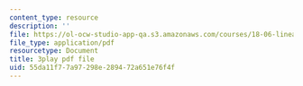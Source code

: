 ```yaml
---
content_type: resource
description: ''
file: https://ol-ocw-studio-app-qa.s3.amazonaws.com/courses/18-06-linear-algebra-spring-2010/55da11f77a97298e289472a651e76f4f_2IdtqGM6KWU.pdf
file_type: application/pdf
resourcetype: Document
title: 3play pdf file
uid: 55da11f7-7a97-298e-2894-72a651e76f4f
---
```

